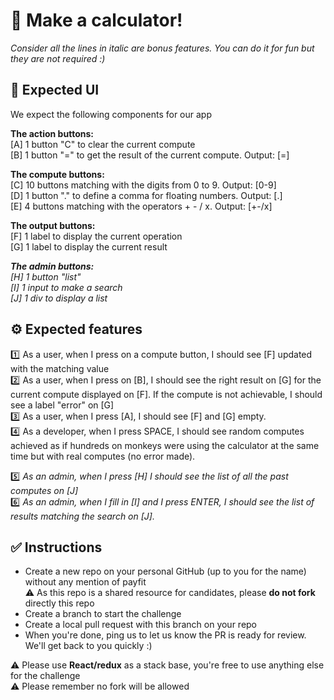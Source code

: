 # :1234: Make a calculator!
*Consider all the lines in italic are bonus features. You can do it for fun but they are not required :)*

## :art: Expected UI
We expect the following components for our app

**The action buttons:**  
[A] 1 button "C" to clear the current compute  
[B] 1 button "=" to get the result of the current compute. Output: [=]

**The compute buttons:**  
[C] 10 buttons matching with the digits from 0 to 9. Output: [0-9]  
[D] 1 button "." to define a comma for floating numbers. Output: [.]  
[E] 4 buttons matching with the operators + - / x. Output: [+-/x]

**The output buttons:**  
[F] 1 label to display the current operation  
[G] 1 label to display the current result

***The admin buttons:***  
*[H] 1 button "list"*  
*[I] 1 input to make a search*  
*[J] 1 div to display a list*

## :gear: Expected features

:one: As a user, when I press on a compute button, I should see [F] updated with the matching value  
:two: As a user, when I press on [B], I should see the right result on [G] for the current compute displayed on [F]. If the compute is not achievable, I should see a label "error" on [G]  
:three: As a user, when I press [A], I should see [F] and [G] empty.  
:four: As a developer, when I press SPACE, I should see random computes achieved as if hundreds on monkeys were using the calculator at the same time but with real computes (no error made).

:five: *As an admin, when I press [H] I should see the list of all the past computes on [J]*  
:six: *As an admin, when I fill in [I] and I press ENTER, I should see the list of results matching the search on [J].*

## :white_check_mark: Instructions

- Create a new repo on your personal GitHub (up to you for the name) without any mention of payfit  
:warning: As this repo is a shared resource for candidates, please **do not fork** directly this repo  
- Create a branch to start the challenge  
- Create a local pull request with this branch on your repo  
- When you're done, ping us to let us know the PR is ready for review. We'll get back to you quickly :)  

:warning: Please use **React/redux** as a stack base, you're free to use anything else for the challenge  
:warning: Please remember no fork will be allowed